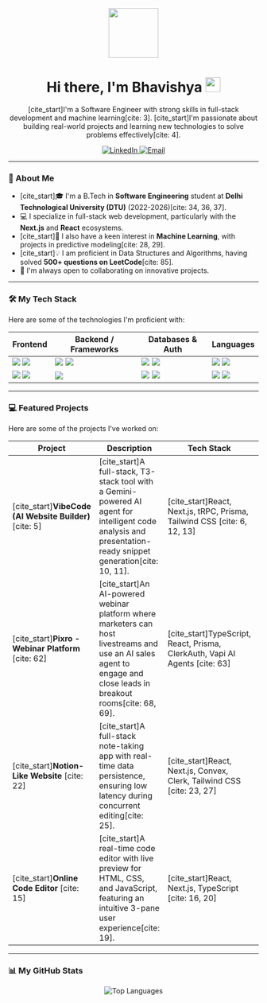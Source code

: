 <div id="header" align="center">
  <img src="https://media.giphy.com/media/M9gbBd9nbDrOTu1Mqx/giphy.gif" width="100"/>
  <h1>
    Hi there, I'm Bhavishya
    <img src="https://media.giphy.com/media/hvRJCLFzcasrR4ia7z/giphy.gif" width="30px"/>
  </h1>
  <p>
    [cite_start]I'm a Software Engineer with strong skills in full-stack development and machine learning[cite: 3]. [cite_start]I'm passionate about building real-world projects and learning new technologies to solve problems effectively[cite: 4].
  </p>
  <p>
    <a href="https://www.linkedin.com/in/bhavishya-sangwan-05343a25a/">
      <img src="https://img.shields.io/badge/LinkedIn-0077B5?style=for-the-badge&logo=linkedin&logoColor=white" alt="LinkedIn"/>
    </a>
    <a href="mailto:bhavishyasangwan6543@gmail.com">
      <img src="https://img.shields.io/badge/Email-D14836?style=for-the-badge&logo=gmail&logoColor=white" alt="Email"/>
    </a>
  </p>
</div>

---

### 🚀 About Me

-   [cite_start]🎓 I'm a B.Tech in **Software Engineering** student at **Delhi Technological University (DTU)** (2022-2026)[cite: 34, 36, 37].
-   💻 I specialize in full-stack web development, particularly with the **Next.js** and **React** ecosystems.
-   [cite_start]🧠 I also have a keen interest in **Machine Learning**, with projects in predictive modeling[cite: 28, 29].
-   [cite_start]💡 I am proficient in Data Structures and Algorithms, having solved **500+ questions on LeetCode**[cite: 85].
-   🤝 I'm always open to collaborating on innovative projects.

---

### 🛠️ My Tech Stack

Here are some of the technologies I'm proficient with:

| Frontend                                                                                                                                                                                                                                              | Backend / Frameworks                                                                                                                                                                                                 | Databases & Auth                                                                                                                                                                                          | Languages                                                                                                                                                                                         |
| ----------------------------------------------------------------------------------------------------------------------------------------------------------------------------------------------------------------------------------------------------- | -------------------------------------------------------------------------------------------------------------------------------------------------------------------------------------------------------------------- | --------------------------------------------------------------------------------------------------------------------------------------------------------------------------------------------------------- | ------------------------------------------------------------------------------------------------------------------------------------------------------------------------------------------------- |
| <img src="https://img.shields.io/badge/React-20232A?style=for-the-badge&logo=react&logoColor=61DAFB" /> <img src="https://img.shields.io/badge/Next.js-000000?style=for-the-badge&logo=nextdotjs&logoColor=white" />         | <img src="https://img.shields.io/badge/Node.js-339933?style=for-the-badge&logo=nodedotjs&logoColor=white" /> <img src="https://img.shields.io/badge/Express.js-000000?style=for-the-badge&logo=express&logoColor=white" /> | <img src="https://img.shields.io/badge/MongoDB-4EA94B?style=for-the-badge&logo=mongodb&logoColor=white" /> <img src="https://img.shields.io/badge/Prisma-3982CE?style=for-the-badge&logo=prisma&logoColor=white" /> | <img src="https://img.shields.io/badge/TypeScript-3178C6?style=for-the-badge&logo=typescript&logoColor=white" /> <img src="https://img.shields.io/badge/JavaScript-F7DF1E?style=for-the-badge&logo=javascript&logoColor=black" /> |
| <img src="https://img.shields.io/badge/Tailwind_CSS-38B2AC?style=for-the-badge&logo=tailwind-css&logoColor=white" /> <img src="https://img.shields.io/badge/HTML5-E34F26?style=for-the-badge&logo=html5&logoColor=white" />                                   | <img src="https://img.shields.io/badge/Appwrite-F02E65?style=for-the-badge&logo=appwrite&logoColor=white" /> | <img src="https://img.shields.io/badge/Convex-000000?style=for-the-badge&logo=convex&logoColor=white" /> <img src="https://img.shields.io/badge/Clerk-6C47FF?style=for-the-badge&logo=clerk&logoColor=white" /> | <img src="https://img.shields.io/badge/C%2B%2B-00599C?style=for-the-badge&logo=c%2B%2B&logoColor=white" /> <img src="https://img.shields.io/badge/Python-3776AB?style=for-the-badge&logo=python&logoColor=white" /> |

---

### 💻 Featured Projects

Here are some of the projects I've worked on:

| Project                                     | Description                                                                                                                                             | Tech Stack                                                     | Links                                                                                                              |
| ------------------------------------------- | ------------------------------------------------------------------------------------------------------------------------------------------------------- | -------------------------------------------------------------- | ------------------------------------------------------------------------------------------------------------------ |
| [cite_start]**VibeCode (AI Website Builder)** [cite: 5]           | [cite_start]A full-stack, T3-stack tool with a Gemini-powered AI agent for intelligent code analysis and presentation-ready snippet generation[cite: 10, 11].        | [cite_start]React, Next.js, tRPC, Prisma, Tailwind CSS [cite: 6, 12, 13]      | |
| [cite_start]**Pixro - Webinar Platform** [cite: 62]      | [cite_start]An AI-powered webinar platform where marketers can host livestreams and use an AI sales agent to engage and close leads in breakout rooms[cite: 68, 69]. | [cite_start]TypeScript, React, Prisma, ClerkAuth, Vapi AI Agents [cite: 63] | [cite_start][Live Demo](https://pixro.vercel.app/) [cite: 64]                                                                  |
| [cite_start]**Notion-Like Website** [cite: 22]           | [cite_start]A full-stack note-taking app with real-time data persistence, ensuring low latency during concurrent editing[cite: 25].                                    | [cite_start]React, Next.js, Convex, Clerk, Tailwind CSS [cite: 23, 27]         | [Live Demo](https://noter-sepia.vercel.app/)                                                                       |
| [cite_start]**Online Code Editor** [cite: 15]           | [cite_start]A real-time code editor with live preview for HTML, CSS, and JavaScript, featuring an intuitive 3-pane user experience[cite: 19].                            | [cite_start]React, Next.js, TypeScript [cite: 16, 20]                           | [Live Demo](https://online-code-editor-basic-lyart.vercel.app/)                                                    |

---

### 📊 My GitHub Stats

<p align="center">
<!--   <img src="https://github-readme-stats.vercel.app/api?username=Bhavishya-code&show_icons=true&theme=tokyonight&hide_border=true&count_private=true" alt="Bhavishya's GitHub Stats" /> -->
  <img src="https://github-readme-stats.vercel.app/api/top-langs/?username=Bhavishya-code&layout=compact&theme=tokyonight&hide_border=true" alt="Top Languages" />
</p>
